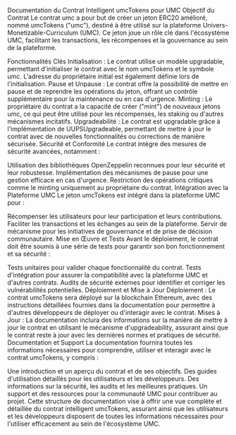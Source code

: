 Documentation du Contrat Intelligent umcTokens pour UMC
Objectif du Contrat
Le contrat umc a pour but de créer un jeton ERC20 amélioré, nommé umcTokens ("umc"), destiné à être utilisé sur la plateforme Univers-Monetizable-Curriculum (UMC). Ce jeton joue un rôle clé dans l'écosystème UMC, facilitant les transactions, les récompenses et la gouvernance au sein de la plateforme.

Fonctionnalités Clés
Initialisation : Le contrat utilise un modèle upgradable, permettant d'initialiser le contrat avec le nom umcTokens et le symbole umc. L'adresse du propriétaire initial est également définie lors de l'initialisation.
Pause et Unpause : Le contrat offre la possibilité de mettre en pause et de reprendre les opérations du jeton, offrant un contrôle supplémentaire pour la maintenance ou en cas d'urgence.
Minting : Le propriétaire du contrat a la capacité de créer ("mint") de nouveaux jetons umc, ce qui peut être utilisé pour les récompenses, les staking ou d'autres mécanismes incitatifs.
Upgradeabilité : Le contrat est upgradable grâce à l'implémentation de UUPSUpgradeable, permettant de mettre à jour le contrat avec de nouvelles fonctionnalités ou corrections de manière sécurisée.
Sécurité et Conformité
Le contrat intègre des mesures de sécurité avancées, notamment :

Utilisation des bibliothèques OpenZeppelin reconnues pour leur sécurité et leur robustesse.
Implémentation des mécanismes de pause pour une gestion efficace en cas d'urgence.
Restriction des opérations critiques comme le minting uniquement au propriétaire du contrat.
Intégration avec la Plateforme UMC
Le jeton umcTokens est intégré dans la plateforme UMC pour :

Récompenser les utilisateurs pour leur participation et leurs contributions.
Faciliter les transactions et les échanges au sein de la plateforme.
Servir de mécanisme pour les initiatives de gouvernance et de prise de décision communautaire.
Mise en Œuvre et Tests
Avant le déploiement, le contrat doit être soumis à une série de tests pour garantir son bon fonctionnement et sa sécurité :

Tests unitaires pour valider chaque fonctionnalité du contrat.
Tests d'intégration pour assurer la compatibilité avec la plateforme UMC et d'autres contrats.
Audits de sécurité externes pour identifier et corriger les vulnérabilités potentielles.
Déploiement et Mise à Jour
Déploiement : Le contrat umcTokens sera déployé sur la blockchain Ethereum, avec des instructions détaillées fournies dans la documentation pour permettre à d'autres développeurs de déployer ou d'interagir avec le contrat.
Mises à Jour : La documentation inclura des informations sur la manière de mettre à jour le contrat en utilisant le mécanisme d'upgradeability, assurant ainsi que le contrat reste à jour avec les dernières normes et pratiques de sécurité.
Documentation et Support
La documentation fournira toutes les informations nécessaires pour comprendre, utiliser et interagir avec le contrat umcTokens, y compris :

Une introduction et un aperçu du contrat et de ses objectifs.
Des guides d'utilisation détaillés pour les utilisateurs et les développeurs.
Des informations sur la sécurité, les audits et les meilleures pratiques.
Un support et des ressources pour la communauté UMC pour contribuer au projet.
Cette structure de documentation vise à offrir une vue complète et détaillée du contrat intelligent umcTokens, assurant ainsi que les utilisateurs et les développeurs disposent de toutes les informations nécessaires pour l'utiliser efficacement au sein de l'écosystème UMC.